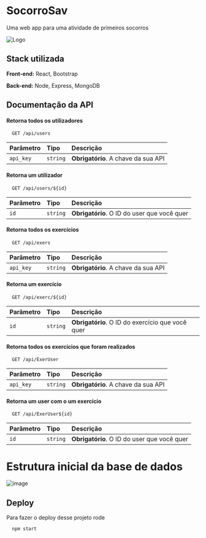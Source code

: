 
# SocorroSav

Uma web app para uma atividade de primeiros socorros




![Logo](
https://socorrosav.vercel.app/sav.ico)




## Stack utilizada

**Front-end:** React, Bootstrap

**Back-end:** Node, Express, MongoDB


## Documentação da API

#### Retorna todos os utilizadores

```http
  GET /api/users
```

| Parâmetro   | Tipo       | Descrição                           |
| :---------- | :--------- | :---------------------------------- |
| `api_key` | `string` | **Obrigatório**. A chave da sua API |

#### Retorna um utilizador

```http
  GET /api/users/${id}
```

| Parâmetro   | Tipo       | Descrição                                   |
| :---------- | :--------- | :------------------------------------------ |
| `id`      | `string` | **Obrigatório**. O ID do user que você quer |


#### Retorna todos os exercícios


```http
  GET /api/exers
```

| Parâmetro   | Tipo       | Descrição                           |
| :---------- | :--------- | :---------------------------------- |
| `api_key` | `string` | **Obrigatório**. A chave da sua API |

#### Retorna um exercício

```http
  GET /api/exerc/${id}
```

| Parâmetro   | Tipo       | Descrição                                   |
| :---------- | :--------- | :------------------------------------------ |
| `id`      | `string` | **Obrigatório**. O ID do exercício que você quer |


#### Retorna todos os exercícios que foram realizados 

```http
  GET /api/ExerUser
```

| Parâmetro   | Tipo       | Descrição                           |
| :---------- | :--------- | :---------------------------------- |
| `api_key` | `string` | **Obrigatório**. A chave da sua API |

#### Retorna um user com o um exercício


```http
  GET /api/ExerUser${id}
```

| Parâmetro   | Tipo       | Descrição                                   |
| :---------- | :--------- | :------------------------------------------ |
| `id`      | `string` | **Obrigatório**. O ID do user que você quer |



# Estrutura inicial da base de dados

![image](https://github.com/user-attachments/assets/52476596-92ef-413f-858c-76036e478b38)


## Deploy

Para fazer o deploy desse projeto rode

```bash
  npm start 
```



